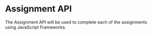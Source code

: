 # Assignment API

The Assignment API will be used to complete each of the assignments using JavaScript Frameworks.
